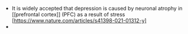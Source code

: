 -   It is widely accepted that depression is caused by neuronal atrophy in [[prefrontal cortex]] (PFC) as a result of stress [https://www.nature.com/articles/s41398-021-01312-y]
-   